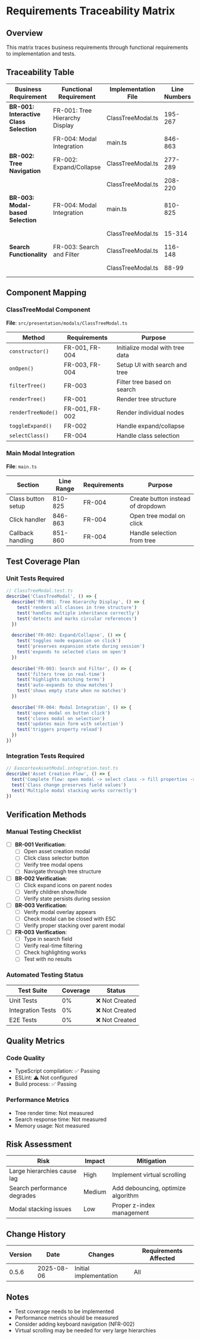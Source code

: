 # Requirements Traceability Matrix

## Overview
This matrix traces business requirements through functional requirements to implementation and tests.

## Traceability Table

| Business Requirement | Functional Requirement | Implementation File | Line Numbers | Test Coverage | Status |
|---------------------|------------------------|-------------------|--------------|---------------|---------|
| **BR-001: Interactive Class Selection** | FR-001: Tree Hierarchy Display | ClassTreeModal.ts | 195-267 | Pending | ✅ Implemented |
| | FR-004: Modal Integration | main.ts | 846-863 | Pending | ✅ Implemented |
| **BR-002: Tree Navigation** | FR-002: Expand/Collapse | ClassTreeModal.ts | 277-289 | Pending | ✅ Implemented |
| | | ClassTreeModal.ts | 208-220 | Pending | ✅ Implemented |
| **BR-003: Modal-based Selection** | FR-004: Modal Integration | main.ts | 810-825 | Pending | ✅ Implemented |
| | | ClassTreeModal.ts | 15-314 | Pending | ✅ Implemented |
| **Search Functionality** | FR-003: Search and Filter | ClassTreeModal.ts | 116-148 | Pending | ✅ Implemented |
| | | ClassTreeModal.ts | 88-99 | Pending | ✅ Implemented |

## Component Mapping

### ClassTreeModal Component
**File**: `src/presentation/modals/ClassTreeModal.ts`

| Method | Requirements | Purpose |
|--------|-------------|---------|
| `constructor()` | FR-001, FR-004 | Initialize modal with tree data |
| `onOpen()` | FR-003, FR-004 | Setup UI with search and tree |
| `filterTree()` | FR-003 | Filter tree based on search |
| `renderTree()` | FR-001 | Render tree structure |
| `renderTreeNode()` | FR-001, FR-002 | Render individual nodes |
| `toggleExpand()` | FR-002 | Handle expand/collapse |
| `selectClass()` | FR-004 | Handle class selection |

### Main Modal Integration
**File**: `main.ts`

| Section | Line Range | Requirements | Purpose |
|---------|-----------|-------------|---------|
| Class button setup | 810-825 | FR-004 | Create button instead of dropdown |
| Click handler | 846-863 | FR-004 | Open tree modal on click |
| Callback handling | 851-860 | FR-004 | Handle selection from tree |

## Test Coverage Plan

### Unit Tests Required

```typescript
// ClassTreeModal.test.ts
describe('ClassTreeModal', () => {
  describe('FR-001: Tree Hierarchy Display', () => {
    test('renders all classes in tree structure')
    test('handles multiple inheritance correctly')
    test('detects and marks circular references')
  })
  
  describe('FR-002: Expand/Collapse', () => {
    test('toggles node expansion on click')
    test('preserves expansion state during session')
    test('expands to selected class on open')
  })
  
  describe('FR-003: Search and Filter', () => {
    test('filters tree in real-time')
    test('highlights matching terms')
    test('auto-expands to show matches')
    test('shows empty state when no matches')
  })
  
  describe('FR-004: Modal Integration', () => {
    test('opens modal on button click')
    test('closes modal on selection')
    test('updates main form with selection')
    test('triggers property reload')
  })
})
```

### Integration Tests Required

```typescript
// ExocortexAssetModal.integration.test.ts
describe('Asset Creation Flow', () => {
  test('Complete flow: open modal -> select class -> fill properties -> create')
  test('Class change preserves field values')
  test('Multiple modal stacking works correctly')
})
```

## Verification Methods

### Manual Testing Checklist

- [ ] **BR-001 Verification**:
  - [ ] Open asset creation modal
  - [ ] Click class selector button
  - [ ] Verify tree modal opens
  - [ ] Navigate through tree structure

- [ ] **BR-002 Verification**:
  - [ ] Click expand icons on parent nodes
  - [ ] Verify children show/hide
  - [ ] Verify state persists during session

- [ ] **BR-003 Verification**:
  - [ ] Verify modal overlay appears
  - [ ] Check modal can be closed with ESC
  - [ ] Verify proper stacking over parent modal

- [ ] **FR-003 Verification**:
  - [ ] Type in search field
  - [ ] Verify real-time filtering
  - [ ] Check highlighting works
  - [ ] Test with no results

### Automated Testing Status

| Test Suite | Coverage | Status |
|------------|----------|--------|
| Unit Tests | 0% | ❌ Not Created |
| Integration Tests | 0% | ❌ Not Created |
| E2E Tests | 0% | ❌ Not Created |

## Quality Metrics

### Code Quality
- TypeScript compilation: ✅ Passing
- ESLint: ⚠️ Not configured
- Build process: ✅ Passing

### Performance Metrics
- Tree render time: Not measured
- Search response time: Not measured
- Memory usage: Not measured

## Risk Assessment

| Risk | Impact | Mitigation |
|------|--------|------------|
| Large hierarchies cause lag | High | Implement virtual scrolling |
| Search performance degrades | Medium | Add debouncing, optimize algorithm |
| Modal stacking issues | Low | Proper z-index management |

## Change History

| Version | Date | Changes | Requirements Affected |
|---------|------|---------|----------------------|
| 0.5.6 | 2025-08-06 | Initial implementation | All |

## Notes

- Test coverage needs to be implemented
- Performance metrics should be measured
- Consider adding keyboard navigation (NFR-002)
- Virtual scrolling may be needed for very large hierarchies